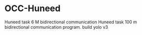# OCC-Huneed
Huneed task 6 M bidirectional communication
Huneed task 100 m bidirectional communication program. 
build yolo v3 
